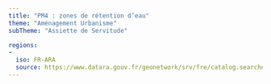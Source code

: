 ```yaml
---
title: "PM4 : zones de rétention d’eau"
theme: "Aménagement Urbanisme"
subTheme: "Assiette de Servitude"

regions:
-
  iso: FR-ARA
  source: https://www.datara.gouv.fr/geonetwork/srv/fre/catalog.search#/search?resultType=details&sortBy=relevance&from=1&to=20&fast=index&_content_type=json&any=PM4%20:%20zones%20de%20r%C3%A9tention%20d%E2%80%99eau
---
```

